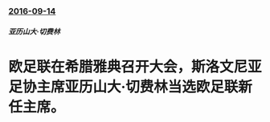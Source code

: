 ### [2016-09-14](/zh/news/2016/09/14/index.md)

##### 亚历山大·切费林
# 欧足联在希腊雅典召开大会，斯洛文尼亚足协主席亚历山大·切费林当选欧足联新任主席。



